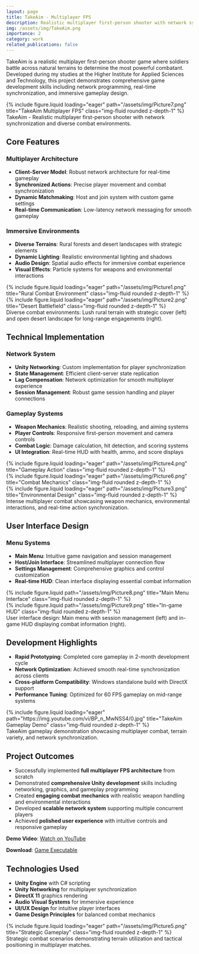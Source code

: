 ```yaml
---
layout: page
title: TakeAim - Multiplayer FPS
description: Realistic multiplayer first-person shooter with network synchronization, diverse terrains, and immersive combat mechanics developed in Unity.
img: /assets/img/TakeAim.png
importance: 2
category: work
related_publications: false
---
```


TakeAim is a realistic multiplayer first-person shooter game where soldiers battle across natural terrains to determine the most powerful combatant. Developed during my studies at the Higher Institute for Applied Sciences and Technology, this project demonstrates comprehensive game development skills including network programming, real-time synchronization, and immersive gameplay design.

<div class="row">
    <div class="col-sm mt-3 mt-md-0">
        {% include figure.liquid loading="eager" path="/assets/img/Picture7.png" title="TakeAim Multiplayer FPS" class="img-fluid rounded z-depth-1" %}
    </div>
</div>
<div class="caption">
    TakeAim - Realistic multiplayer first-person shooter with network synchronization and diverse combat environments.
</div>

## Core Features

### Multiplayer Architecture
- **Client-Server Model**: Robust network architecture for real-time gameplay
- **Synchronized Actions**: Precise player movement and combat synchronization
- **Dynamic Matchmaking**: Host and join system with custom game settings
- **Real-time Communication**: Low-latency network messaging for smooth gameplay

### Immersive Environments
- **Diverse Terrains**: Rural forests and desert landscapes with strategic elements
- **Dynamic Lighting**: Realistic environmental lighting and shadows
- **Audio Design**: Spatial audio effects for immersive combat experience
- **Visual Effects**: Particle systems for weapons and environmental interactions

<div class="row">
    <div class="col-sm mt-3 mt-md-0">
        {% include figure.liquid loading="eager" path="/assets/img/Picture1.png" title="Rural Combat Environment" class="img-fluid rounded z-depth-1" %}
    </div>
    <div class="col-sm mt-3 mt-md-0">
        {% include figure.liquid loading="eager" path="/assets/img/Picture2.png" title="Desert Battlefield" class="img-fluid rounded z-depth-1" %}
    </div>
</div>
<div class="caption">
    Diverse combat environments: Lush rural terrain with strategic cover (left) and open desert landscape for long-range engagements (right).
</div>

## Technical Implementation

### Network System
- **Unity Networking**: Custom implementation for player synchronization
- **State Management**: Efficient client-server state replication
- **Lag Compensation**: Network optimization for smooth multiplayer experience
- **Session Management**: Robust game session handling and player connections

### Gameplay Systems
- **Weapon Mechanics**: Realistic shooting, reloading, and aiming systems
- **Player Controls**: Responsive first-person movement and camera controls
- **Combat Logic**: Damage calculation, hit detection, and scoring systems
- **UI Integration**: Real-time HUD with health, ammo, and score displays

<div class="row">
    <div class="col-sm mt-3 mt-md-0">
        {% include figure.liquid loading="eager" path="/assets/img/Picture4.png" title="Gameplay Action" class="img-fluid rounded z-depth-1" %}
    </div>
    <div class="col-sm mt-3 mt-md-0">
        {% include figure.liquid loading="eager" path="/assets/img/Picture6.png" title="Combat Mechanics" class="img-fluid rounded z-depth-1" %}
    </div>
    <div class="col-sm mt-3 mt-md-0">
        {% include figure.liquid loading="eager" path="/assets/img/Picture3.png" title="Environmental Design" class="img-fluid rounded z-depth-1" %}
    </div>
</div>
<div class="caption">
    Intense multiplayer combat showcasing weapon mechanics, environmental interactions, and real-time action synchronization.
</div>

## User Interface Design

### Menu Systems
- **Main Menu**: Intuitive game navigation and session management
- **Host/Join Interface**: Streamlined multiplayer connection flow
- **Settings Management**: Comprehensive graphics and control customization
- **Real-time HUD**: Clean interface displaying essential combat information

<div class="row justify-content-sm-center">
    <div class="col-sm-8 mt-3 mt-md-0">
        {% include figure.liquid path="/assets/img/Picture8.png" title="Main Menu Interface" class="img-fluid rounded z-depth-1" %}
    </div>
    <div class="col-sm-4 mt-3 mt-md-0">
        {% include figure.liquid path="/assets/img/Picture9.png" title="In-game HUD" class="img-fluid rounded z-depth-1" %}
    </div>
</div>
<div class="caption">
    User interface design: Main menu with session management (left) and in-game HUD displaying combat information (right).
</div>

## Development Highlights

- **Rapid Prototyping**: Completed core gameplay in 2-month development cycle
- **Network Optimization**: Achieved smooth real-time synchronization across clients
- **Cross-platform Compatibility**: Windows standalone build with DirectX support
- **Performance Tuning**: Optimized for 60 FPS gameplay on mid-range systems

<div class="row">
    <div class="col-sm mt-3 mt-md-0">
        {% include figure.liquid loading="eager" path="https://img.youtube.com/vi/BP_n_MwNSS4/0.jpg" title="TakeAim Gameplay Demo" class="img-fluid rounded z-depth-1" %}
    </div>
</div>
<div class="caption">
    TakeAim gameplay demonstration showcasing multiplayer combat, terrain variety, and network synchronization.
</div>

## Project Outcomes

- Successfully implemented **full multiplayer FPS architecture** from scratch
- Demonstrated **comprehensive Unity development** skills including networking, graphics, and gameplay programming
- Created **engaging combat mechanics** with realistic weapon handling and environmental interactions
- Developed **scalable network system** supporting multiple concurrent players
- Achieved **polished user experience** with intuitive controls and responsive gameplay

**Demo Video**: [Watch on YouTube](https://youtu.be/BP_n_MwNSS4?si=v7KFNjaxrNEirJqv)

**Download**: [Game Executable](Releases/TakeAim1.6.rar)

## Technologies Used

- **Unity Engine** with C# scripting
- **Unity Networking** for multiplayer synchronization
- **DirectX 11** graphics rendering
- **Audio Visual Systems** for immersive experience
- **UI/UX Design** for intuitive player interfaces
- **Game Design Principles** for balanced combat mechanics

<div class="row">
    <div class="col-sm mt-3 mt-md-0">
        {% include figure.liquid loading="eager" path="/assets/img/Picture5.png" title="Strategic Gameplay" class="img-fluid rounded z-depth-1" %}
    </div>
</div>
<div class="caption">
    Strategic combat scenarios demonstrating terrain utilization and tactical positioning in multiplayer matches.
</div>